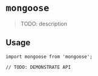 # `mongoose`

> TODO: description

## Usage

```
import mongoose from 'mongoose';

// TODO: DEMONSTRATE API
```
